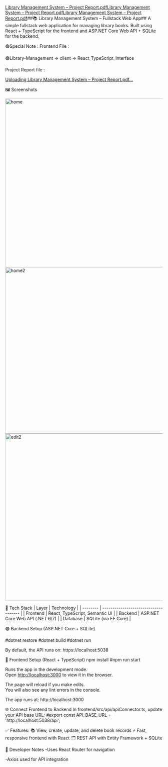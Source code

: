 [Library Management System – Project Report.pdf](https://github.com/user-attachments/files/21185405/Library.Management.System.Project.Report.pdf)[Library Management System – Project Report.pdf](https://github.com/user-attachments/files/21185402/Library.Management.System.Project.Report.pdf)[Library Management System – Project Report.pdf](https://github.com/user-attachments/files/21185396/Library.Management.System.Project.Report.pdf)##📚 Library Management System – Fullstack Web App##
A simple fullstack web application for managing library books. Built using React + TypeScript for the frontend and ASP.NET Core Web API + SQLite for the backend.

🟢Special Note :   Frontend File : 

🟢Library-Management => client => React_TypeScript_Interface

Project Report file :

[Uploading Library Management System – Project Report.pdf…]()


🖼️ Screenshots

<img width="954" height="537" alt="home" src="https://github.com/user-attachments/assets/c7632718-e650-4da2-bc37-7e75872589b4" />

<img width="952" height="530" alt="home2" src="https://github.com/user-attachments/assets/c083ed9b-bb6c-4302-ac57-a9124af6eb68" />

<img width="956" height="532" alt="edit2" src="https://github.com/user-attachments/assets/f2779af5-4aa7-44a3-ba15-76225442ed01" />




🧰 Tech Stack
| Layer    | Technology                            |
| -------- | ------------------------------------- |
| Frontend | React, TypeScript, Semantic UI  |
| Backend  | ASP.NET Core Web API (.NET 6/7)       |
| Database | SQLite (via EF Core)                  |


 🟢 Backend Setup (ASP.NET Core + SQLite)

#dotnet restore
#dotnet build
#dotnet run

By default, the API runs on: https://localhost:5038

🔵 Frontend Setup (React + TypeScript)
npm install
#npm run start

Runs the app in the development mode.\
Open [http://localhost:3000](http://localhost:3000) to view it in the browser.

The page will reload if you make edits.\
You will also see any lint errors in the console.

The app runs at: http://localhost:3000

🌐 Connect Frontend to Backend
In frontend/src/api/apiConnector.ts, update your API base URL:
#export const API_BASE_URL = 'http://localhost:5038/api';



✅ Features:
📚 View, create, update, and delete book records
⚡ Fast, responsive frontend with React
🗂️ REST API with Entity Framework + SQLite

🧠 Developer Notes
-Uses React Router for navigation

-Axios used for API integration




